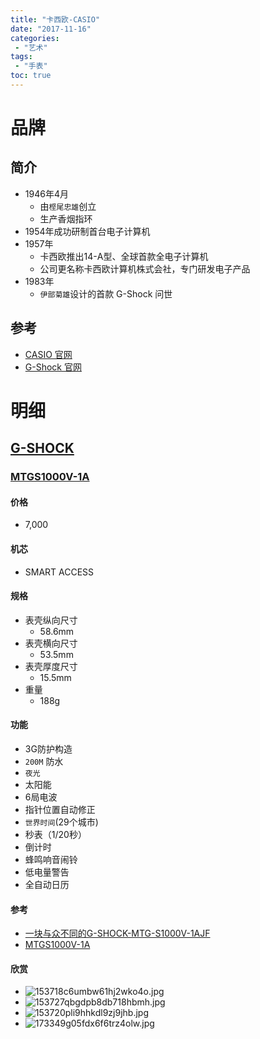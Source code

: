 ```yaml
---
title: "卡西欧-CASIO"
date: "2017-11-16"
categories:
 - "艺术"
tags:
 - "手表"
toc: true
---
```



# 品牌
## 简介
- 1946年4月
	- 由`㭴尾忠雄`创立
	- 生产香烟指环
- 1954年成功研制首台电子计算机
- 1957年
	- 卡西欧推出14-A型、全球首款全电子计算机
	- 公司更名称卡西欧计算机株式会社，专门研发电子产品
- 1983年
	- `伊部菊雄`设计的首款 G-Shock 问世

## 参考
- [CASIO 官网](http://www.casio-intl.com/asia/en/)
- [G-Shock 官网](http://www.gshock.com/)

# 明细
## [G-SHOCK](http://www.gshock.com/)
### [MTGS1000V-1A](http://www.casio.com.cn/wat/g-shock/MTG-S1000V-1A/index.html)
#### 价格
- 7,000

#### 机芯
- SMART ACCESS

#### 规格
- 表壳纵向尺寸
	- 58.6mm
- 表壳横向尺寸
	- 53.5mm
- 表壳厚度尺寸
	- 15.5mm
- 重量
	- 188g

#### 功能
- 3G防护构造
- `200M` 防水
- `夜光`
- 太阳能
- 6局电波
- 指针位置自动修正
- `世界时间`(29个城市)
- 秒表（1/20秒）
- 倒计时
- 蜂鸣响音闹铃
- 低电量警告
- 全自动日历

#### 参考
- [一块与众不同的G-SHOCK-MTG-S1000V-1AJF](http://www.casio-intl.com/hk/zh/wat/g_shock/)
- [MTGS1000V-1A](http://www.gshock.com/watches/mt-g/mtgs1000v-1a)

#### 欣赏
- ![153718c6umbw61hj2wko4o.jpg](http://otzm88f21.bkt.clouddn.com/0bb263b3-1f5d-464d-8505-1e21760ed6d1.jpg)
- ![153727qbgdpb8db718hbmh.jpg](http://otzm88f21.bkt.clouddn.com/c97d0093-4c9f-47c1-811d-9a4c2cb44b9c.jpg)
- ![153720pli9hhkdl9zj9jhb.jpg](http://otzm88f21.bkt.clouddn.com/52bc823f-5066-4636-8865-430bdae900e6.jpg)
- ![173349g05fdx6f6trz4olw.jpg](http://otzm88f21.bkt.clouddn.com/b661560d-a125-4c9e-8d6b-d2f029410eda.jpg)
